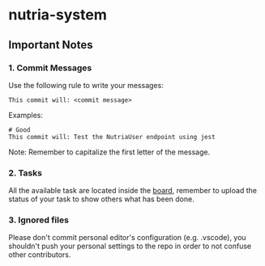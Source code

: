 # nutria-system

## Important Notes

### 1. Commit Messages

Use the following rule to write your messages:

```
This commit will: <commit message>
```

Examples:

```
# Good
This commit will: Test the NutriaUser endpoint using jest
```

Note: Remember to capitalize the first letter of the message.

### 2. Tasks

All the available task are located inside the [board](https://github.com/Proyecto-Nutria/nutria-system/projects/1), remember to upload the status of your task to show others what has been done.

### 3. Ignored files

Please don't commit personal editor's configuration (e.g. .vscode), you shouldn't push your personal settings to the repo in order to not confuse other contributors.
